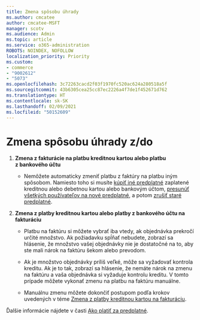 ```yaml
---
title: Zmena spôsobu úhrady
ms.author: cmcatee
author: cmcatee-MSFT
manager: scotv
ms.audience: Admin
ms.topic: article
ms.service: o365-administration
ROBOTS: NOINDEX, NOFOLLOW
localization_priority: Priority
ms.custom:
- commerce
- "9002612"
- "5073"
ms.openlocfilehash: 3c72263cacd2f03f1970fc520ac624a280518a5f
ms.sourcegitcommit: 43b6305cea25cc87ec2226a4f7de1f452671d762
ms.translationtype: HT
ms.contentlocale: sk-SK
ms.lasthandoff: 02/09/2021
ms.locfileid: "50152609"
---
```

# <a name="change-payment-method-fromto"></a>Zmena spôsobu úhrady z/do

1. **Zmena z fakturácie na platbu kreditnou kartou alebo platbu z bankového účtu**

    - Nemôžete automaticky zmeniť platbu z faktúry na platbu iným spôsobom. Namiesto toho si musíte [kúpiť iné predplatné](https://docs.microsoft.com/microsoft-365/commerce/try-or-buy-microsoft-365#buy-a-different-subscription) zaplatené kreditnou alebo debetnou kartou alebo bankovým účtom, [presunúť všetkých používateľov na nové predplatné](https://docs.microsoft.com/microsoft-365/commerce/subscriptions/move-users-different-subscription), a potom [zrušiť staré predplatné](https://docs.microsoft.com/microsoft-365/commerce/subscriptions/cancel-your-subscription).

2. **Zmena z platby kreditnou kartou alebo platby z bankového účtu na fakturáciu**

    - Platbu na faktúru si môžete vybrať iba vtedy, ak objednávka prekročí určité množstvo. Ak požiadavku spĺňať nebudete, zobrazí sa hlásenie, že množstvo vašej objednávky nie je dostatočné na to, aby ste mali nárok na faktúru šekom alebo prevodom.

    - Ak je množstvo objednávky príliš veľké, môže sa vyžadovať kontrola kreditu. Ak je to tak, zobrazí sa hlásenie, že nemáte nárok na zmenu na faktúru a vaša objednávka si vyžaduje kontrolu kreditu. V tomto prípade môžete vykonať zmenu na platbu na faktúru manuálne.

    - Manuálnu zmenu môžete dokončiť postupom podľa krokov uvedených v téme [Zmena z platby kreditnou kartou na fakturáciu](how-do-i-change-from-credit-card-payments-to-invoice.md).

Ďalšie informácie nájdete v časti [Ako platiť za predplatné](https://docs.microsoft.com/microsoft-365/commerce/billing-and-payments/pay-for-your-subscription).
